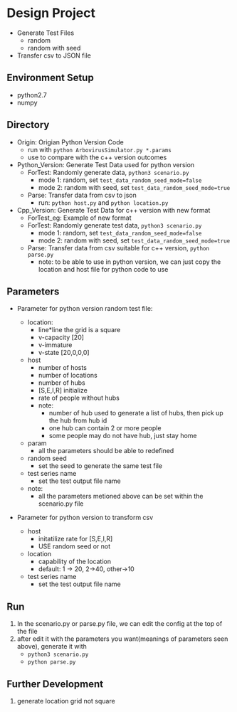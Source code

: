 # Design Project #

* Generate Test Files
    - random
    - random with seed
* Transfer csv to JSON file

## Environment Setup

* python2.7
* numpy

## Directory
- Origin: Origian Python Version Code
    - run with ``python ArbovirusSimulator.py *.params``
    - use to compare with the c++ version outcomes
- Python_Version: Generate Test Data used for python version
    - ForTest: Randomly generate data, ``python3 scenario.py``
        - mode 1: random, set ``test_data_random_seed_mode=false``
        - mode 2: random with seed, set ``test_data_random_seed_mode=true``
    - Parse: Transfer data from csv to json
        - run: ``python host.py`` and ``python location.py``
- Cpp_Version: Generate Test Data for c++ version with new format
    - ForTest_eg: Example of new format
    - ForTest: Randomly generate test data, ``python3 scenario.py``
        - mode 1: random, set ``test_data_random_seed_mode=false``
        - mode 2: random with seed, set ``test_data_random_seed_mode=true``
    - Parse: Transfer data from csv suitable for c++ version, ``python parse.py``
        - note: to be able to use in python version, we can just copy the location and host file for python code to use


## Parameters
* Parameter for python version random test file:
    - location:
        * line*line the grid is a square
        * v-capacity [20]
        * v-immature
        * v-state [20,0,0,0]
    - host
        * number of hosts
        * number of locations
        * number of hubs
        * [S,E,I,R] initialize
        * rate of people without hubs
        * note:
            * number of hub used to generate a list of hubs, then pick up the hub from hub id
            * one hub can contain 2 or more people
            * some people may do not have hub, just stay home
    - param
        * all the parameters should be able to redefined
    - random seed 
        * set the seed to generate the same test file
    - test series name
        * set the test output file name
    - note:
        * all the parameters metioned above can be set within the scenario.py file
  
* Parameter for python version to transform csv 
    - host 
        * initatilize rate for [S,E,I,R]
        * USE random seed or not
    - location
        * capability of the location 
        * default: 1 -> 20, 2->40, other->10
    - test series name
        * set the test output file name
    
## Run

1. In the scenario.py or parse.py file, we can edit the config at the top of the file
2. after edit it with the parameters you want(meanings of parameters seen above), generate it with
    * ``python3 scenario.py``
    * ``python parse.py``
    

## Further Development
1. generate location grid not square
